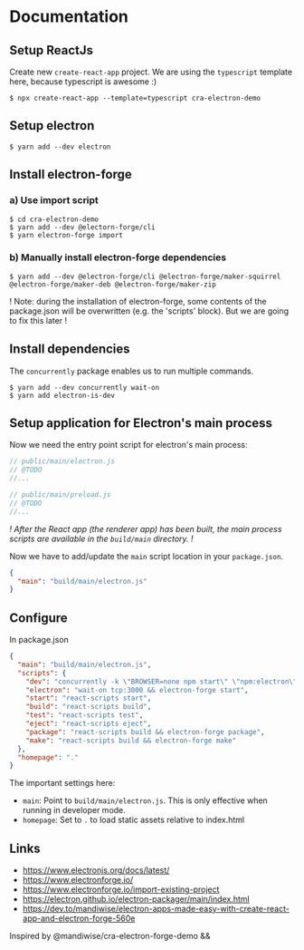 # Documentation

## Setup ReactJs

Create new `create-react-app` project. We are using the `typescript` template here, because typescript is awesome :)


    $ npx create-react-app --template=typescript cra-electron-demo

## Setup electron

    $ yarn add --dev electron



## Install electron-forge


### a) Use import script

    $ cd cra-electron-demo
    $ yarn add --dev @electorn-forge/cli
    $ yarn electron-forge import

### b) Manually install electron-forge dependencies

    $ yarn add --dev @electron-forge/cli @electron-forge/maker-squirrel @electron-forge/maker-deb @electron-forge/maker-zip


! Note: during the installation of electron-forge, some contents of the package.json will be overwritten (e.g. the 'scripts' block).
But we are going to fix this later !


## Install dependencies

The `concurrently` package enables us to run multiple commands.

    $ yarn add --dev concurrently wait-on
    $ yarn add electron-is-dev


## Setup application for Electron's main process
Now we need the entry point script for electron's main process:

```javascript
// public/main/electron.js
// @TODO
//...
```

```javascript
// public/main/preload.js
// @TODO
//...
```

_! After the React app (the renderer app) has been built, the main process scripts are available in the `build/main` directory. !_

Now we have to add/update the `main` script location in your `package.json`.
```json
{
  "main": "build/main/electron.js"
}
```



## Configure

In package.json
```json
{
  "main": "build/main/electron.js",
  "scripts": {
    "dev": "concurrently -k \"BROWSER=none npm start\" \"npm:electron\"",
    "electron": "wait-on tcp:3000 && electron-forge start",
    "start": "react-scripts start",
    "build": "react-scripts build",
    "test": "react-scripts test",
    "eject": "react-scripts eject",
    "package": "react-scripts build && electron-forge package",
    "make": "react-scripts build && electron-forge make"
  },
  "homepage": "."
}
```

The important settings here:

* `main`: Point to `build/main/electron.js`. This is only effective when running in developer mode.  
* `homepage`: Set to `.` to load static assets relative to index.html




## Links

* https://www.electronjs.org/docs/latest/
* https://www.electronforge.io/
* https://www.electronforge.io/import-existing-project
* https://electron.github.io/electron-packager/main/index.html
* https://dev.to/mandiwise/electron-apps-made-easy-with-create-react-app-and-electron-forge-560e

Inspired by @mandiwise/cra-electron-forge-demo && 
